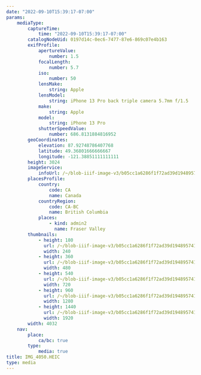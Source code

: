 ```yaml
---
date: "2022-09-10T15:39:17-07:00"
params:
    mediaType:
        captureTime:
            time: "2022-09-10T15:39:17-07:00"
        catalogNodeUid: 0197d14c-0ec6-7477-87e6-869c07e4b163
        exifProfile:
            apertureValue:
                number: 1.5
            focalLength:
                number: 5.7
            iso:
                number: 50
            lensMake:
                string: Apple
            lensModel:
                string: iPhone 13 Pro back triple camera 5.7mm f/1.5
            make:
                string: Apple
            model:
                string: iPhone 13 Pro
            shutterSpeedValue:
                number: 686.8131884816952
        geoCoordinates:
            elevation: 87.92748786407768
            latitude: 49.36801666666667
            longitude: -121.38851111111111
        height: 3024
        imageService:
            infoUrl: /~/blob-iiif-image-v3/b05cc1a6286f1f72ad39d19489574174aecf3b9bb2c40b55e01e499adfdebedd/info.json
        placesProfile:
            country:
                code: CA
                name: Canada
            countryRegion:
                code: CA-BC
                name: British Columbia
            places:
                - kind: admin2
                  name: Fraser Valley
        thumbnails:
            - height: 180
              url: /~/blob-iiif-image-v3/b05cc1a6286f1f72ad39d19489574174aecf3b9bb2c40b55e01e499adfdebedd/full/240%2C180/0/default.jpg
              width: 240
            - height: 360
              url: /~/blob-iiif-image-v3/b05cc1a6286f1f72ad39d19489574174aecf3b9bb2c40b55e01e499adfdebedd/full/480%2C360/0/default.jpg
              width: 480
            - height: 540
              url: /~/blob-iiif-image-v3/b05cc1a6286f1f72ad39d19489574174aecf3b9bb2c40b55e01e499adfdebedd/full/720%2C540/0/default.jpg
              width: 720
            - height: 960
              url: /~/blob-iiif-image-v3/b05cc1a6286f1f72ad39d19489574174aecf3b9bb2c40b55e01e499adfdebedd/full/1280%2C960/0/default.jpg
              width: 1280
            - height: 1440
              url: /~/blob-iiif-image-v3/b05cc1a6286f1f72ad39d19489574174aecf3b9bb2c40b55e01e499adfdebedd/full/1920%2C1440/0/default.jpg
              width: 1920
        width: 4032
    nav:
        place:
            ca/bc: true
        type:
            media: true
title: IMG_4050.HEIC
type: media
---
```

